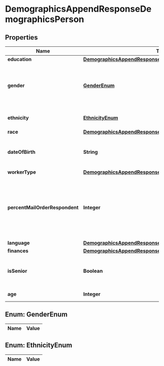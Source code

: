 

# DemographicsAppendResponseDemographicsPerson

## Properties

Name | Type | Description | Notes
------------ | ------------- | ------------- | -------------
**education** | [**DemographicsAppendResponseDemographicsPersonEducation**](DemographicsAppendResponseDemographicsPersonEducation.md) |  |  [optional]
**gender** | [**GenderEnum**](#GenderEnum) | The gender of the person, where: M &#x3D; Male; F &#x3D; Female; U &#x3D; Unknown. |  [optional]
**ethnicity** | [**EthnicityEnum**](#EthnicityEnum) | The ethnicity of the person. |  [optional]
**race** | [**DemographicsAppendResponseDemographicsPersonRace**](DemographicsAppendResponseDemographicsPersonRace.md) |  |  [optional]
**dateOfBirth** | **String** | The date of birth as the person, formatted: yyyyMM |  [optional]
**workerType** | [**DemographicsAppendResponseDemographicsPersonWorkerType**](DemographicsAppendResponseDemographicsPersonWorkerType.md) |  |  [optional]
**percentMailOrderRespondent** | **Integer** | The Penetration Percentage for indicating whether the person is a mail order respondent, +/- 3%. |  [optional]
**language** | [**DemographicsAppendResponseDemographicsPersonLanguage**](DemographicsAppendResponseDemographicsPersonLanguage.md) |  |  [optional]
**finances** | [**DemographicsAppendResponseDemographicsPersonFinances**](DemographicsAppendResponseDemographicsPersonFinances.md) |  |  [optional]
**isSenior** | **Boolean** | Indicates whether the person is flagged as a senior. |  [optional]
**age** | **Integer** | The age of the person. |  [optional]


## Enum: GenderEnum

Name | Value
---- | -----


## Enum: EthnicityEnum

Name | Value
---- | -----




